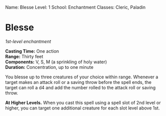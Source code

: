 Name: Blesse
Level: 1
School: Enchantment
Classes: Cleric, Paladin

# Blesse
_1st-level enchantment_

**Casting Time:** One action   
**Range:** Thirty feet   
**Components:** V, S, M (a sprinkling of holy water)    
**Duration:** Concentration, up to one minute 

You blesse up to three creatures of your choice within range. Whenever a target makes an attack roll or a saving throw before the spell ends, the target can roll a d4 and add the number rolled to the attack roll or saving throw. 

**At Higher Levels.** When you cast this spell using a spell slot of 2nd level or higher, you can target one additional creature for each slot level above 1st.